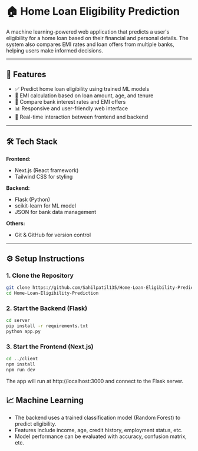 # 🏠 Home Loan Eligibility Prediction

A machine learning-powered web application that predicts a user's eligibility for a home loan based on their financial and personal details. The system also compares EMI rates and loan offers from multiple banks, helping users make informed decisions.

---

## 🚀 Features

- ✅ Predict home loan eligibility using trained ML models
- 🧮 EMI calculation based on loan amount, age, and tenure
- 🏦 Compare bank interest rates and EMI offers
- 📊 Responsive and user-friendly web interface
- 🔁 Real-time interaction between frontend and backend

---

## 🛠️ Tech Stack

**Frontend:**
- Next.js (React framework)
- Tailwind CSS for styling

**Backend:**
- Flask (Python)
- scikit-learn for ML model
- JSON for bank data management

**Others:**
- Git & GitHub for version control

---

## ⚙️ Setup Instructions

### 1. Clone the Repository
```bash
git clone https://github.com/Sahilpatil135/Home-Loan-Eligibility-Prediction.git
cd Home-Loan-Eligibility-Prediction
```
### 2. Start the Backend (Flask)
```bash
cd server
pip install -r requirements.txt
python app.py
```
### 3. Start the Frontend (Next.js)
```bash
cd ../client
npm install
npm run dev
```
The app will run at http://localhost:3000 and connect to the Flask server.

## 📈 Machine Learning
  - The backend uses a trained classification model (Random Forest) to predict eligibility.
  - Features include income, age, credit history, employment status, etc.
  - Model performance can be evaluated with accuracy, confusion matrix, etc.

